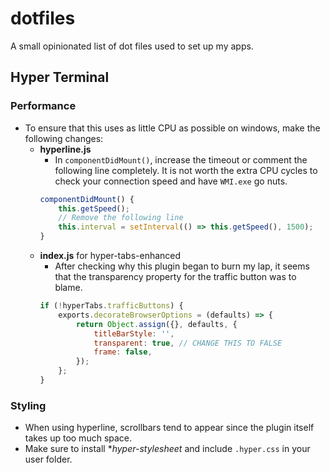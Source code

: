 # dotfiles
A small opinionated list of dot files used to set up my apps.

## Hyper Terminal
### Performance
* To ensure that this uses as little CPU as possible on windows, make the following changes:
    * **hyperline.js**
        * In `componentDidMount()`, increase the timeout or comment the following line completely. It is not worth the extra CPU cycles to check your connection speed and have `WMI.exe` go nuts.
        ```JavaScript
        componentDidMount() {
            this.getSpeed();
            // Remove the following line
            this.interval = setInterval(() => this.getSpeed(), 1500);
        }
        ```
    * **index.js** for hyper-tabs-enhanced
        * After checking why this plugin began to burn my lap, it seems that the transparency property for the traffic button was to blame.
        ```JavaScript
        if (!hyperTabs.trafficButtons) {
            exports.decorateBrowserOptions = (defaults) => {
                return Object.assign({}, defaults, {
                    titleBarStyle: '',
                    transparent: true, // CHANGE THIS TO FALSE
                    frame: false,
                });
            };
        }
        ```
### Styling
* When using hyperline, scrollbars tend to appear since the plugin itself takes up too much space.
* Make sure to install **hyper-stylesheet* and include `.hyper.css` in your user folder.
